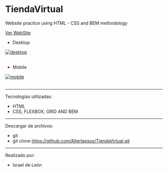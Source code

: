 # TiendaVirtual
Website practice using HTML - CSS and BEM methodology



<a href="https://tiendavirtual96.netlify.app/">Ver WebSite</a>

- Desktop

<a href="https://postimg.cc/75NkhTQS" target="_blank"><img src="https://i.postimg.cc/P5gr6WWV/desktop.png" alt="desktop"/></a><br/><br/>


- Mobile

<a href="https://postimages.org/" target="_blank"><img src="https://i.postimg.cc/Xv9Ntrxj/mobile.png" alt="mobile"/></a><br/><br/>

---

Tecnologías utilizadas:

- HTML 
- CSS, FLEXBOX, GRID AND BEM

---


Descargar de archivos: 

- git 
- git clone https://github.com/Alterlapsus/TiendaVirtual.git

---

Realizado por: 

- Israel de León 


